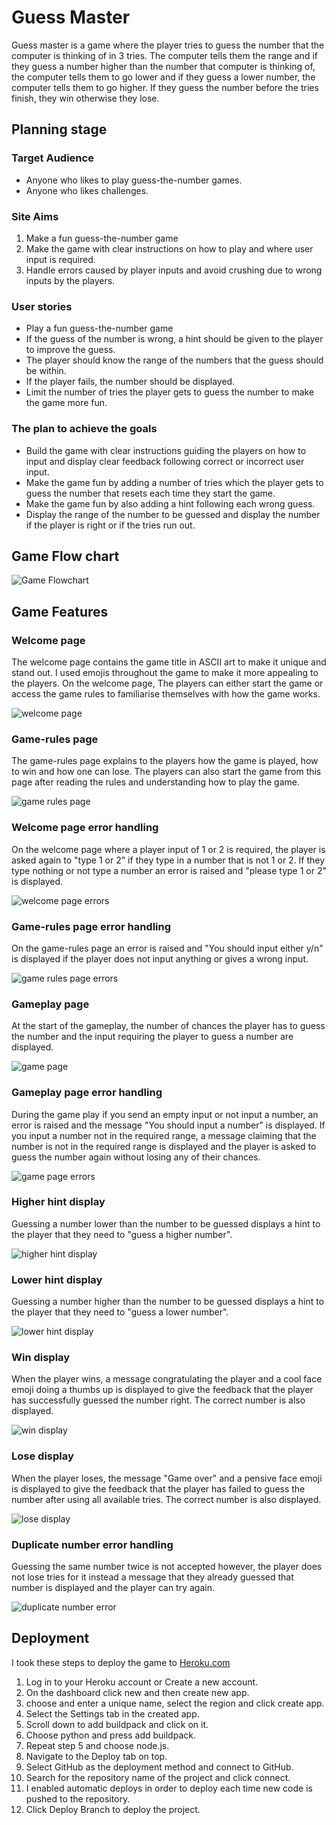# **Guess Master**

Guess master is a game where the player tries to guess the number that the computer is thinking of in 3 tries.
The computer tells them the range and if they guess a number higher than the number that computer is thinking of, the computer tells them to go lower and if they guess a lower number, the computer tells them to go higher.
If they guess the number before the tries finish, they win otherwise they lose.

## **Planning stage** 
### **Target Audience**
* Anyone who likes to play guess-the-number games.
* Anyone who likes challenges.

### **Site Aims**
1. Make a fun guess-the-number game
2. Make the game with clear instructions on how to play and where user input is required.
3. Handle errors caused by player inputs and avoid crushing due to wrong inputs by the players. 

### **User stories** 
* Play a fun guess-the-number game
* If the guess of the number is wrong, a hint should be given to the player to improve the guess.
* The player should know the range of the numbers that the guess should be within.
* If the player fails, the number should be displayed. 
* Limit the number of tries the player gets to guess the number to make the game more fun. 

### **The plan to achieve the goals** 
* Build the game with clear instructions guiding the players on how to input and display clear feedback following correct or incorrect user input. 
* Make the game fun by adding a number of tries which the player gets to guess the number that resets each time they start the game. 
* Make the game fun by also adding a hint following each wrong guess.
* Display the range of the number to be guessed and display the number if the player is right or if the tries run out. 

## **Game Flow chart**
![Game Flowchart](screenshots/lucid-chart-screenshot.png)

## **Game Features**

### **Welcome page**
The welcome page contains the game title in ASCII art to make it unique and stand out.
I used emojis throughout the game to make it more appealing to the players.
On the welcome page, The players can either start the game or access the game rules to familiarise themselves with how the game works.

![welcome page](screenshots/welcome_page.png)

### **Game-rules page**
The game-rules page explains to the players how the game is played, how to win and how one can lose.
The players can also start the game from this page after reading the rules and understanding how to play the game.

![game rules page](screenshots/game_rules_page.png)

### **Welcome page error handling**
On the welcome page where a player input of 1 or 2 is required, 
the player is asked again to "type 1 or 2" if they type in a number 
that is not 1 or 2. If they type nothing or not type a number 
an error is raised and "please type 1 or 2" is displayed.
 
![welcome page errors](screenshots/welcome_page_errors.png)

### **Game-rules page error handling**
On the game-rules page an error is raised and "You should input either y/n"
is displayed if the player does not input anything or gives a wrong input. 

![game rules page errors](screenshots/game_rules_errors.png)

### **Gameplay page**
At the start of the gameplay, the number of chances the player has to guess the number
and the input requiring the player to guess a number are displayed. 
 
![game page](screenshots/game_page.png)

### **Gameplay page error handling**
During the game play if you send an empty input or not input a number, 
an error is raised and the message "You should input a number" is displayed.
If you input a number not in the required range, a message claiming that
the number is not in the required range is displayed and the player is asked
to guess the number again without losing any of their chances. 
  
![game page errors](screenshots/game_play_errors.png)

### **Higher hint display**
Guessing a number lower than the number to be guessed displays a hint to the player that
they need to "guess a higher number".

![higher hint display](screenshots/higher_hint_display.png)

### **Lower hint display**
Guessing a number higher than the number to be guessed displays a hint to the player that
they need to "guess a lower number".

![lower hint display](screenshots/lower_hint_display.png)

### **Win display**
When the player wins, a message congratulating the player and a cool face emoji doing a thumbs up is displayed
to give the feedback that the player has successfully guessed the number right. The correct number is also displayed.

![win display](screenshots/win_display.png)

### **Lose display**
When the player loses, the message "Game over" and a pensive face emoji is displayed to give 
the feedback that the player has failed to guess the number after using all available tries. 
The correct number is also displayed. 

![lose display](screenshots/lose_display.png)

### **Duplicate number error handling**
Guessing the same number twice is not accepted however, the player does not lose tries for it
instead a message that they already guessed that number is displayed and the player can try again. 

![duplicate number error](screenshots/duplicate_number_error.png)

## **Deployment**
I took these steps to deploy the game to [Heroku.com](https://www.heroku.com)

1. Log in to your Heroku account or Create a new account.
2. On the dashboard click new and then create new app.
3. choose and enter a unique name, select the region and click create app.
4. Select the Settings tab in the created app.
5. Scroll down to add buildpack and click on it. 
6. Choose python and press add buildpack. 
7. Repeat step 5 and choose node.js.
8. Navigate to the Deploy tab on top.
10. Select GitHub as the deployment method and connect to GitHub.
11. Search for the repository name of the project and click connect.
12. I enabled automatic deploys in order to deploy each time new code is pushed to the repository.
13. Click Deploy Branch to deploy the project.
 

 
